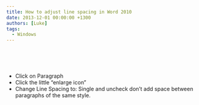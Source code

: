 ```yaml
---
title: How to adjust line spacing in Word 2010
date: 2013-12-01 00:00:00 +1300
authors: [Luke]
tags:
  - Windows
---
```

 
<span style="font-family:Times New Roman;font-size:12pt"><br /> </span>

<p style="margin-left: 36pt">
  <span style="font-family:Times New Roman;font-size:12pt"><br /> </span>
</p>

  * Click on Paragraph 
  * Click the little &#8220;enlarge icon&#8221; 
  * Change Line Spacing to: Single and uncheck don&#8217;t add space between paragraphs of the same style.